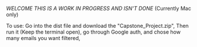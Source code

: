 *WELCOME THIS IS A WORK IN PROGRESS AND ISN'T DONE*
(Currently Mac only)

To use:
Go into the dist file and download the "Capstone_Project.zip",
 Then run it
 (Keep the terminal open),
 go through Google auth,
 and chose how many emails you want filtered,
